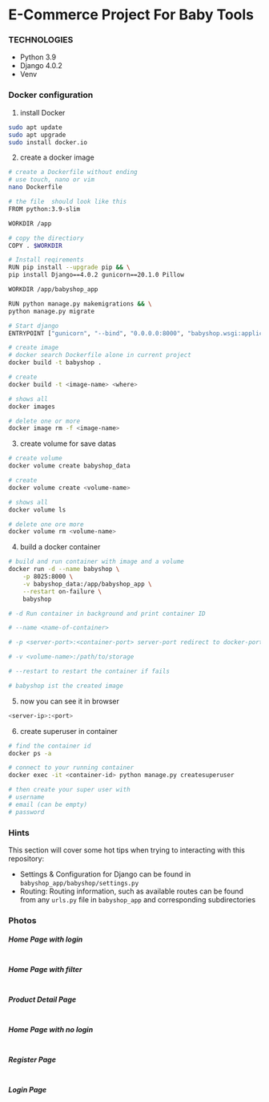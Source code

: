 # E-Commerce Project For Baby Tools

### TECHNOLOGIES

- Python 3.9
- Django 4.0.2
- Venv

### Docker configuration

1. install Docker
```bash
sudo apt update
sudo apt upgrade
sudo install docker.io
```

2. create a docker image
```bash
# create a Dockerfile without ending
# use touch, nano or vim
nano Dockerfile
```
```bash
# the file  should look like this
FROM python:3.9-slim

WORKDIR /app

# copy the directiory
COPY . $WORKDIR

# Install reqirements
RUN pip install --upgrade pip && \
pip install Django==4.0.2 gunicorn==20.1.0 Pillow

WORKDIR /app/babyshop_app

RUN python manage.py makemigrations && \
python manage.py migrate

# Start django
ENTRYPOINT ["gunicorn", "--bind", "0.0.0.0:8000", "babyshop.wsgi:application"]
```
```bash
# create image
# docker search Dockerfile alone in current project
docker build -t babyshop .

# create
docker build -t <image-name> <where>

# shows all
docker images

# delete one or more
docker image rm -f <image-name>
```

3. create volume for save datas
```bash
# create volume
docker volume create babyshop_data

# create
docker volume create <volume-name>

# shows all
docker volume ls

# delete one ore more
docker volume rm <volume-name>
```

4. build a docker container
```bash
# build and run container with image and a volume
docker run -d --name babyshop \
    -p 8025:8000 \
    -v babyshop_data:/app/babyshop_app \
    --restart on-failure \
    babyshop

# -d Run container in background and print container ID

# --name <name-of-container>

# -p <server-port>:<container-port> server-port redirect to docker-port

# -v <volume-name>:/path/to/storage

# --restart to restart the container if fails

# babyshop ist the created image
```

5. now you can see it in browser
```bash
<server-ip>:<port>
```

6. create superuser in container
```bash
# find the container id
docker ps -a

# connect to your running container
docker exec -it <container-id> python manage.py createsuperuser

# then create your super user with
# username
# email (can be empty)
# password
```

### Hints

This section will cover some hot tips when trying to interacting with this repository:

- Settings & Configuration for Django can be found in `babyshop_app/babyshop/settings.py`
- Routing: Routing information, such as available routes can be found from any `urls.py` file in `babyshop_app` and corresponding subdirectories

### Photos

##### Home Page with login

<img alt="" src="https://github.com/MET-DEV/Django-E-Commerce/blob/master/project_images/capture_20220323080815407.jpg"></img>
##### Home Page with filter
<img alt="" src="https://github.com/MET-DEV/Django-E-Commerce/blob/master/project_images/capture_20220323080840305.jpg"></img>
##### Product Detail Page
<img alt="" src="https://github.com/MET-DEV/Django-E-Commerce/blob/master/project_images/capture_20220323080934541.jpg"></img>

##### Home Page with no login
<img alt="" src="https://github.com/MET-DEV/Django-E-Commerce/blob/master/project_images/capture_20220323080953570.jpg"></img>


##### Register Page

<img alt="" src="https://github.com/MET-DEV/Django-E-Commerce/blob/master/project_images/capture_20220323081016022.jpg"></img>


##### Login Page

<img alt="" src="https://github.com/MET-DEV/Django-E-Commerce/blob/master/project_images/capture_20220323081044867.jpg"></img>
